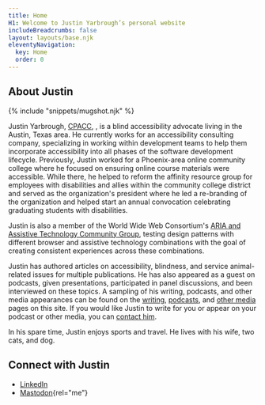 ```yaml
---
title: Home
H1: Welcome to Justin Yarbrough’s personal website
includeBreadcrumbs: false
layout: layouts/base.njk
eleventyNavigation:
  key: Home
  order: 0
---
```

## About Justin

{% include "snippets/mugshot.njk" %}

Justin Yarbrough, [CPACC](https://www.accessibilityassociation.org/s/certified-professional), , is a blind accessibility advocate living in the Austin, Texas area. He currently works for an accessibility consulting company, specializing in working within development teams to help them incorporate accessibility into all phases of the software development lifecycle. Previously, Justin worked for a Phoenix-area online community college where he focused on ensuring online course materials were accessible. While there, he helped to reform the affinity resource group for employees with disabilities and allies within the community college district and served as the organization's president where he led a re-branding of the organization and helped start an annual convocation celebrating graduating students with disabilities.

Justin is also a member of the World Wide Web Consortium's [ARIA and Assistive Technology Community Group](https://www.w3.org/community/aria-at/), testing design patterns with different browser and assistive technology combinations with the goal of creating consistent experiences across these combinations.

Justin has authored articles on accessibility, blindness, and service animal-related issues for multiple publications. He has also appeared as a guest on podcasts, given presentations, participated in panel discussions, and been interviewed on these topics. A sampling of his writing, podcasts, and other media appearances can be found on the [writing](/writing), [podcasts](/podcasts), and [other media](/media) pages on this site. If you would like Justin to write for you or appear on your podcast or other media, you can [contact him](/contact).

In his spare time, Justin enjoys sports and travel. He lives with his wife, two cats, and dog.

## Connect with Justin

- [LinkedIn](https://www.linkedin.com/in/justin-yarbrough-639770234/)
- [Mastodon](https://disabled.social/@jyarbrough){rel="me"}